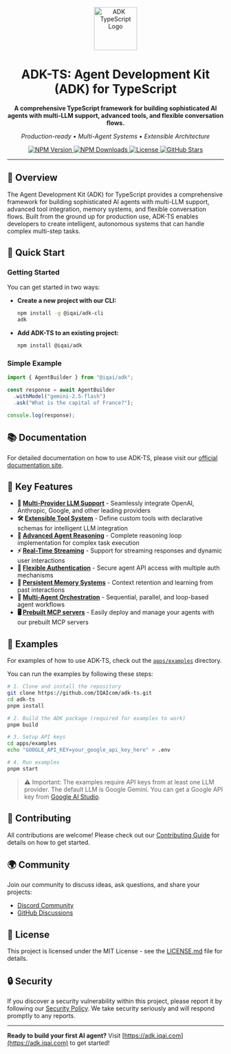 <div align="center">

<img src="https://files.catbox.moe/vumztw.png" alt="ADK TypeScript Logo" width="100" />

<br/>

# ADK-TS: Agent Development Kit (ADK) for TypeScript

**A comprehensive TypeScript framework for building sophisticated AI agents with multi-LLM support, advanced tools, and flexible conversation flows.**

_Production-ready • Multi-Agent Systems • Extensible Architecture_

<p align="center">
  <a href="https://www.npmjs.com/package/@iqai/adk">
    <img src="https://img.shields.io/npm/v/@iqai/adk" alt="NPM Version" />
  </a>
  <a href="https://www.npmjs.com/package/@iqai/adk">
    <img src="https://img.shields.io/npm/dm/@iqai/adk" alt="NPM Downloads" />
  </a>
  <a href="https://github.com/IQAIcom/adk-ts/blob/main/LICENSE.md">
    <img src="https://img.shields.io/npm/l/@iqai/adk" alt="License" />
  </a>
  <a href="https://github.com/IQAIcom/adk-ts">
    <img src="https://img.shields.io/github/stars/IQAIcom/adk-ts?style=social" alt="GitHub Stars" />
  </a>
</p>

---

</div>

## 🌟 Overview

The Agent Development Kit (ADK) for TypeScript provides a comprehensive framework for building sophisticated AI agents with multi-LLM support, advanced tool integration, memory systems, and flexible conversation flows. Built from the ground up for production use, ADK-TS enables developers to create intelligent, autonomous systems that can handle complex multi-step tasks.

## 🚀 Quick Start

### Getting Started

You can get started in two ways:

- **Create a new project with our CLI:**

  ```bash
  npm install -g @iqai/adk-cli
  adk
  ```

- **Add ADK-TS to an existing project:**

  ```bash
  npm install @iqai/adk
  ```

### Simple Example

```typescript
import { AgentBuilder } from "@iqai/adk";

const response = await AgentBuilder
  .withModel("gemini-2.5-flash")
  .ask("What is the capital of France?");

console.log(response);
```

## 📚 Documentation

For detailed documentation on how to use ADK-TS, please visit our [official documentation site](https://adk.iqai.com/docs/framework/get-started).

## 🚀 Key Features

- **🤖 [Multi-Provider LLM Support](https://adk.iqai.com/docs/framework/agents/models)** - Seamlessly integrate OpenAI, Anthropic, Google, and other leading providers
- **🛠️ [Extensible Tool System](https://adk.iqai.com/docs/framework/tools)** - Define custom tools with declarative schemas for intelligent LLM integration
- **🧠 [Advanced Agent Reasoning](https://adk.iqai.com/docs/framework/agents/custom-agents)** - Complete reasoning loop implementation for complex task execution
- **⚡ [Real-Time Streaming](https://adk.iqai.com/docs/framework/events/streaming)** - Support for streaming responses and dynamic user interactions
- **🔐 [Flexible Authentication](https://adk.iqai.com/docs/framework/events/event-actions#authentication-requests)** - Secure agent API access with multiple auth mechanisms
- **💾 [Persistent Memory Systems](https://adk.iqai.com/docs/framework/sessions/state)** - Context retention and learning from past interactions
- **🔄 [Multi-Agent Orchestration](https://adk.iqai.com/docs/framework/agents/workflow-agents)** - Sequential, parallel, and loop-based agent workflows
- **🖥️ [Prebuilt MCP servers](https://adk.iqai.com/docs/mcp-servers)** - Easily deploy and manage your agents with our prebuilt MCP servers

## 🧪 Examples

For examples of how to use ADK-TS, check out the [`apps/examples`](https://github.com/IQAIcom/adk-ts/tree/main/apps/examples) directory.

You can run the examples by following these steps:

```bash
# 1. Clone and install the repository
git clone https://github.com/IQAIcom/adk-ts.git
cd adk-ts
pnpm install

# 2. Build the ADK package (required for examples to work)
pnpm build

# 3. Setup API keys
cd apps/examples
echo "GOOGLE_API_KEY=your_google_api_key_here" > .env

# 4. Run examples
pnpm start
```

> ⚠️ Important: The examples require API keys from at least one LLM provider. The default LLM is Google Gemini. You can get a Google API key from [Google AI Studio](https://makersuite.google.com/app/apikey).

## 🤝 Contributing

All contributions are welcome! Please check out our [Contributing Guide](CONTRIBUTION.md) for details on how to get started.  

## 🌍 Community

Join our community to discuss ideas, ask questions, and share your projects:

- [Discord Community](https://discord.gg/w2Uk6ACK4D)
- [GitHub Discussions](https://github.com/IQAIcom/adk-ts/discussions)

## 📜 License

This project is licensed under the MIT License - see the [LICENSE.md](LICENSE.md) file for details.

## 🔒 Security

If you discover a security vulnerability within this project, please report it by following our [Security Policy](SECURITY.md). We take security seriously and will respond promptly to any reports.

---

**Ready to build your first AI agent?** Visit [https://adk.iqai.com](https://adk.iqai.com) to get started!
